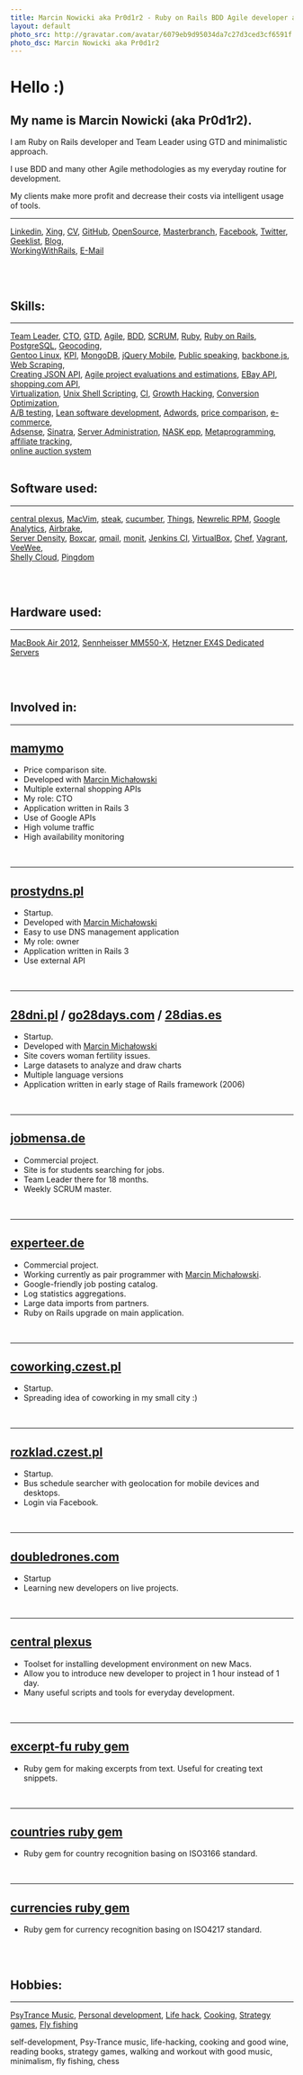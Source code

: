 ```yaml
---
title: Marcin Nowicki aka Pr0d1r2 - Ruby on Rails BDD Agile developer and Team Leader using GTD and minimalistic approach
layout: default
photo_src: http://gravatar.com/avatar/6079eb9d95034da7c27d3ced3cf6591f.png?r=PG
photo_dsc: Marcin Nowicki aka Pr0d1r2
---
```


# Hello :)

## My name is Marcin Nowicki (aka Pr0d1r2).

I am Ruby on Rails developer and Team Leader using GTD and minimalistic approach.

I use BDD and many other Agile methodologies as my everyday routine for development.

My clients make more profit and decrease their costs via intelligent usage of tools.

<hr>

[Linkedin](http://www.linkedin.com/in/pr0d1r2),
[Xing](https://www.xing.com/profile/Marcin_Nowicki3),
[CV](/CV-Marcin_Nowicki-aka-Pr0d1r2-2013-07-28.pdf),
[GitHub](http://github.com/Pr0d1r2),
[OpenSource](https://github.com/doubledrones),
[Masterbranch](https://www.masterbranch.com/developer/marcin.nowicki),
[Facebook](http://facebook.com/pr0d1r2),
[Twitter](http://twitter.com/Pr0d1r2),
[Geeklist](http://geekli.st/Pr0d1r2),
[Blog](http://pr0d1r2.tumblr.com),
<br/>
[WorkingWithRails](http://www.workingwithrails.com/person/3696875-marcin-nowicki),
[E-Mail](mailto:pr0d1r2@gmail.com)

<br/>
<br/>

## Skills:

<hr>

[Team Leader](http://en.wikipedia.org/wiki/Team_leader),
[CTO](http://en.wikipedia.org/wiki/Chief_technology_officer),
[GTD](http://en.wikipedia.org/wiki/Getting_Things_Done),
[Agile](http://en.wikipedia.org/wiki/Agile_software_development),
[BDD](http://en.wikipedia.org/wiki/Behavior_Driven_Development),
[SCRUM](http://en.wikipedia.org/wiki/SCRUM),
[Ruby](http://www.ruby-lang.org/en/),
[Ruby on Rails](http://rubyonrails.org/),
[PostgreSQL](http://en.wikipedia.org/wiki/PostgreSQL),
[Geocoding](http://en.wikipedia.org/wiki/Geocoding),
<br/>
[Gentoo Linux](http://www.gentoo.org/),
[KPI](http://en.wikipedia.org/wiki/Key_performance_indicator),
[MongoDB](http://www.mongodb.org/),
[jQuery Mobile](http://jquerymobile.com/),
[Public speaking](http://en.wikipedia.org/wiki/Public_speaking),
[backbone.js](http://backbonejs.org),
[Web Scraping](http://en.wikipedia.org/wiki/Web_scraping),
<br/>
[Creating JSON API](http://en.wikipedia.org/wiki/Application_programming_interface),
[Agile project evaluations and estimations](http://pivotaltracker.com),
[EBay API](http://developer.ebay.com/common/api),
[shopping.com API](http://developer.shopping.com),
<br/>
[Virtualization](http://en.wikipedia.org/wiki/Virtualization),
[Unix Shell Scripting](http://en.wikipedia.org/wiki/Shell_scripting),
[CI](http://en.wikipedia.org/wiki/Continuous_integration),
[Growth Hacking](http://www.quora.com/Growth-Hacking/What-is-growth-hacking),
[Conversion Optimization](http://en.wikipedia.org/wiki/Conversion_optimization),
<br/>
[A/B testing](http://en.wikipedia.org/wiki/A/B_testing),
[Lean software development](http://en.wikipedia.org/wiki/Lean_software_development),
[Adwords](http://en.wikipedia.org/wiki/Adwords),
[price comparison](http://en.wikipedia.org/wiki/Price_comparison),
[e-commerce](http://en.wikipedia.org/wiki/E-commerce),
<br/>
[Adsense](http://en.wikipedia.org/wiki/Adsense),
[Sinatra](http://www.sinatrarb.com),
[Server Administration](http://en.wikipedia.org/wiki/Server_administration),
[NASK epp](http://www.dns.pl/english/NASK_EPP_Extension_en.pdf),
[Metaprogramming](http://en.wikipedia.org/wiki/Metaprogramming),
[affiliate tracking](http://en.wikipedia.org/wiki/Affiliate_tracking),
<br/>
[online auction system](http://en.wikipedia.org/wiki/Online_auction)
<br/>
<br/>

## Software used:

<hr>

[central plexus](https://github.com/doubledrones/central_plexus),
[MacVim](http://code.google.com/p/macvim/),
[steak](https://github.com/cavalle/steak),
[cucumber](http://cukes.info/),
[Things](http://culturedcode.com/things),
[Newrelic RPM](http://newrelic.com),
[Google Analytics](http://en.wikipedia.org/wiki/Google_Analytics),
[Airbrake](http://airbrake.io/pages/home),
<br/>
[Server Density](http://www.serverdensity.com),
[Boxcar](http://boxcar.io),
[qmail](http://qmail.omnis.ch/top.html),
[monit](http://mmonit.com),
[Jenkins CI](http://jenkins-ci.org),
[VirtualBox](http://en.wikipedia.org/wiki/Virtual_box),
[Chef](https://github.com/opscode/chef),
[Vagrant](https://github.com/mitchellh/vagrant),
[VeeWee](https://github.com/jedi4ever/veewee),
<br/>
[Shelly Cloud](http://shellycloud.com/),
[Pingdom](https://www.pingdom.com/)

<br/>
<br/>

## Hardware used:

<hr>

[MacBook Air 2012](http://www.apple.com/macbook-air/),
[Sennheisser MM550-X](http://en-us.sennheiser.com/wireless-bluetooth-headset-stereo-mm-550-x-travel),
[Hetzner EX4S Dedicated Servers](http://www.hetzner.de/en/hosting/produkte_rootserver/ex4s)

<br/>
<br/>

## Involved in: 

<hr>

## [mamymo](http://hitpreis.net/impressum)

<ul>
  <li>Price comparison site.</li>
  <li>Developed with <a href="http://marcinmichalowski.com/">Marcin Michałowski</a></li>
  <li>Multiple external shopping APIs</li>
  <li>My role: CTO</li>
  <li>Application written in Rails 3</li>
  <li>Use of Google APIs</li>
  <li>High volume traffic</li>
  <li>High availability monitoring</li>
</ul>

<br/>
<hr>

## [prostydns.pl](http://prostydns.pl)

<ul>
  <li>Startup.</li>
  <li>Developed with <a href="http://marcinmichalowski.com/">Marcin Michałowski</a></li>
  <li>Easy to use DNS management application</li>
  <li>My role: owner</li>
  <li>Application written in Rails 3</li>
  <li>Use external API</li>
</ul>

<br/>
<hr>

## [28dni.pl](http://28dni.pl) / [go28days.com](http://go28days.com/) / [28dias.es](http://28dias.es/)

<ul>
  <li>Startup.</li>
  <li>Developed with <a href="http://marcinmichalowski.com/">Marcin Michałowski</a></li>
  <li>Site covers woman fertility issues.</li>
  <li>Large datasets to analyze and draw charts</li>
  <li>Multiple language versions</li>
  <li>Application written in early stage of Rails framework (2006)</li>
</ul>

<br/>
<hr>

## [jobmensa.de](http://jobmensa.de)

<ul>
  <li>Commercial project.</li>
  <li>Site is for students searching for jobs.</li>
  <li>Team Leader there for 18 months.</li>
  <li>Weekly SCRUM master.</li>
</ul>

<br/>
<hr>

## [experteer.de](http://experteer.de)

<ul>
  <li>Commercial project.</li>
  <li>Working currently as pair programmer with <a href="http://marcinmichalowski.com/">Marcin Michałowski</a>.</li>
  <li>Google-friendly job posting catalog.</li>
  <li>Log statistics aggregations.</li>
  <li>Large data imports from partners.</li>
  <li>Ruby on Rails upgrade on main application.</li>
</ul>

<br/>
<hr>

## [coworking.czest.pl](http://coworking.czest.pl)

<ul>
  <li>Startup.</li>
  <li>Spreading idea of coworking in my small city :)</li>
</ul>

<br/>
<hr>

## [rozklad.czest.pl](http://rozklad.czest.pl)

<ul>
  <li>Startup.</li>
  <li>Bus schedule searcher with geolocation for mobile devices and desktops.</li>
  <li>Login via Facebook.</li>
</ul>

<br/>
<hr>

## [doubledrones.com](http://doubledrones.com)

<ul>
  <li>Startup</li>
  <li>Learning new developers on live projects.</li>
</ul>

<br/>
<hr>

## [central plexus](https://github.com/doubledrones/central_plexus)

<ul>
  <li>Toolset for installing development environment on new Macs.</li>
  <li>Allow you to introduce new developer to project in 1 hour instead of 1 day.</li>
  <li>Many useful scripts and tools for everyday development.</li>
</ul>

<br/>
<hr>

## [excerpt-fu ruby gem](http://github.com/experteer/excerpt-fu)

<ul>
  <li>Ruby gem for making excerpts from text. Useful for creating text snippets.</li>
</ul>

<br/>
<hr>

## [countries ruby gem](https://github.com/hexorx/countries)

<ul>
  <li>Ruby gem for country recognition basing on ISO3166 standard.</li>
</ul>

<br/>
<hr>

## [currencies ruby gem](https://github.com/hexorx/currencies)

<ul>
  <li>Ruby gem for currency recognition basing on ISO4217 standard.</li>
</ul>

<br/>
<br/>

## Hobbies: 

<hr>

[PsyTrance Music](http://www.last.fm/user/pr0d1r2),
[Personal development](http://en.wikipedia.org/wiki/Personal_development),
[Life hack](http://en.wikipedia.org/wiki/Life_hack),
[Cooking](http://en.wikipedia.org/wiki/Cooking),
[Strategy games](http://en.wikipedia.org/wiki/Strategy_game),
[Fly fishing](http://en.wikipedia.org/wiki/Fly_fishing)



self-development, Psy-Trance music, life-hacking, cooking and good wine, reading books, strategy games, walking and workout with good music, minimalism, fly fishing, chess
